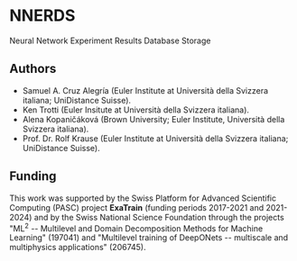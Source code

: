 # NNERDS
Neural Network Experiment Results Database Storage

## Authors
* Samuel A. Cruz Alegría (Euler Institute at Università della Svizzera italiana; UniDistance Suisse).
* Ken Trotti (Euler Insitute at Università della Svizzera italiana).
* Alena Kopaničáková (Brown University; Euler Institute, Università della Svizzera italiana).
* Prof. Dr. Rolf Krause (Euler Institute at Università della Svizzera italiana; UniDistance Suisse).

## Funding
This work was supported by the Swiss Platform for Advanced Scientific Computing (PASC) project **ExaTrain** (funding periods 2017-2021 and 2021-2024) and by the Swiss National Science Foundation through the projects "ML<sup>2</sup> -- Multilevel and Domain Decomposition Methods for Machine Learning" (197041) and "Multilevel training of DeepONets -- multiscale and multiphysics applications" (206745). 

